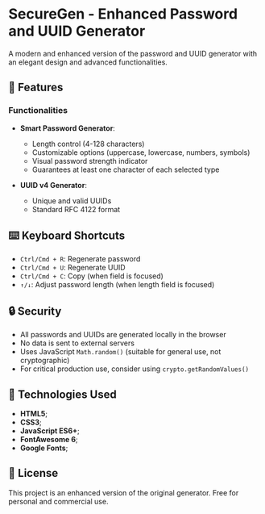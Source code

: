 # SecureGen - Enhanced Password and UUID Generator

A modern and enhanced version of the password and UUID generator with an elegant design and advanced functionalities.

## 🚀 Features

### Functionalities
- **Smart Password Generator**:
  - Length control (4-128 characters)
  - Customizable options (uppercase, lowercase, numbers, symbols)
  - Visual password strength indicator
  - Guarantees at least one character of each selected type

- **UUID v4 Generator**:
  - Unique and valid UUIDs
  - Standard RFC 4122 format

## ⌨️ Keyboard Shortcuts

- `Ctrl/Cmd + R`: Regenerate password
- `Ctrl/Cmd + U`: Regenerate UUID
- `Ctrl/Cmd + C`: Copy (when field is focused)
- `↑/↓`: Adjust password length (when length field is focused)

## 🔒 Security

- All passwords and UUIDs are generated locally in the browser
- No data is sent to external servers
- Uses JavaScript `Math.random()` (suitable for general use, not cryptographic)
- For critical production use, consider using `crypto.getRandomValues()`

## 🎨 Technologies Used

- **HTML5**;
- **CSS3**;
- **JavaScript ES6+**;
- **FontAwesome 6**;
- **Google Fonts**;

## 📄 License

This project is an enhanced version of the original generator. Free for personal and commercial use.
